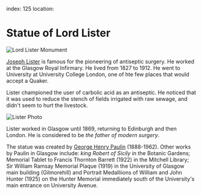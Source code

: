 index: 125
location:

# Statue of Lord Lister

![Lord Lister Monument](lord-lister-monument.jpg)

[Joseph Lister][1] is famous for the pioneering of antiseptic surgery.  He
worked at the Glasgow Royal Infirmary. He lived from 1827 to 1912.  He
went to University at University College London, one of hte few places
that would accept a Quaker.

Lister championed the user of carbolic acid as an antiseptic. He
noticed that it was used to reduce the stench of fields irrigated with
raw sewage, and didn't seem to hurt the livestock.

![Lister Photo](lister-photo.jpg)

Lister worked in Glasgow until 1869, returning to Edinburgh and then
London.  He is considered to be _the father of modern surgery_.

The statue was created by [George Henry Paulin][2] (1888-1962).  Other
works by Paulin in Glasgow include: _king Robert of Sicily_ in the
Botanic Gardens; Memorial Tablet to Francis Thornton Barrett (1922) in
the Mitchell Library; Sir William Ramsay Memorial Plaque (1919) in the
University of Glasgow main building (Gilmorehill) and Portrait
Medalliions of William and John Hunter (1925) on the Hunter Memorial
immediately south of the University's main entrance on University
Avenue. 

[1]: /wiki/Joseph_Lister,_1st_Baron_Lister
[2]: /wiki/George_Henry_Paulin
